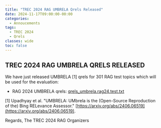 ```yaml
---
title: "TREC 2024 RAG UMBRELA Qrels Released"
date: 2024-11-17T09:00:00-00:00
categories:
  - Annoucements
tags:
  - TREC 2024
  - Qrels
classes: wide
toc: false
---
```


## TREC 2024 RAG UMBRELA QRELS RELEASED

We have just released UMBRELA [1] qrels for 301 RAG test topics which will be used for the evaluation:
- RAG 2024 UMBRELA qrels: [qrels_umbrela.rag24.test.txt](/assets/txt/qrels_umbrela.rag24.test.txt)

[1] Upadhyay et al. "UMBRELA: UMbrela is the (Open-Source Reproduction of the) Bing RELevance Assessor." [https://arxiv.org/abs/2406.06519](https://arxiv.org/abs/2406.06519).

Regards,
The TREC 2024 RAG Organizers
